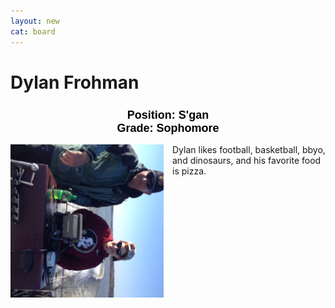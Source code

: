 ```yaml
---
layout: new
cat: board
---
```


<style>

h2 {
font-size: 18px;
color: Black;
font-family: Arial;
text-align: center;
}

div.maintext {
    -webkit-column-count: 2;
    -moz-column-count: 2;
    column-count: 2;
}

img {
    -webkit-column-span: 1; 
    column-span: 1;
    float: right;

    -ms-transform: rotate(90deg);
    -webkit-transform: rotate(90deg);
    transform: rotate(90deg);
    }
    
p {
    -webkit-column-span: 1; 
    column-span: 1;
</style>


# Dylan Frohman
<h2> Position: S'gan <br>
Grade: Sophomore </h2>

<div class="maintext">
<img style="margin:auto; display:block;" src="Dylan.jpg" style="width:25%;height:25%;">
<p> Dylan likes football, basketball, bbyo, and dinosaurs, and his favorite food is pizza. </p>
</div>

